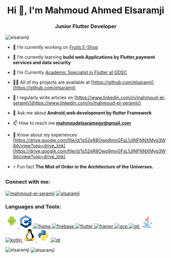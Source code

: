 <h1 align="center">Hi 👋, I'm Mahmoud Ahmed Elsaramji</h1>
<h3 align="center">Junior Flutter Developer</h3>

<p align="left"> <img src="https://komarev.com/ghpvc/?username=elsaramji&label=Profile%20views&color=0e75b6&style=flat" alt="elsaramji" /> </p>

- 🔭 I’m currently working on [Fruits E-Shop](https://github.com/elsaramji/fruits_shop.git)

- 🌱 I’m currently learning **build web Applications by Flutter,payment services and data security**

- 🤝 I’m Currently [Academic Specialist in Flutter at GDSC](https://www.linkedin.com/company/gdgoncampushun/)

- 👨‍💻 All of my projects are available at [https://github.com/elsaramji](https://github.com/elsaramji)

- 📝 I regularly write articles on [https://www.linkedin.com/in/mahmoud-el-seramji/](https://www.linkedin.com/in/mahmoud-el-seramji/)

- 💬 Ask me about **Android,web development by flutter Framework**

- 📫 How to reach me **mahmoudelsaramegy@gmail.com**

- 📄 Know about my experiences [https://drive.google.com/file/d/1s52eR8Owp9myGFsL1JINFNNXMyg3Wibh/view?usp=drive_link](https://drive.google.com/file/d/1s52eR8Owp9myGFsL1JINFNNXMyg3Wibh/view?usp=drive_link)

- ⚡ Fun fact **The Mist of Order in the Architecture of the Universes.**

<h3 align="left">Connect with me:</h3>
<p align="left">
<a href="https://linkedin.com/in/mahmoud-el-seramji" target="blank"><img align="center" src="https://raw.githubusercontent.com/rahuldkjain/github-profile-readme-generator/master/src/images/icons/Social/linked-in-alt.svg" alt="mahmoud-el-seramji" height="30" width="40" /></a>
<a href="https://instagram.com/alsaramji" target="blank"><img align="center" src="https://raw.githubusercontent.com/rahuldkjain/github-profile-readme-generator/master/src/images/icons/Social/instagram.svg" alt="alsaramji" height="30" width="40" /></a>
</p>

<h3 align="left">Languages and Tools:</h3>
<p align="left"> <a href="https://developer.android.com" target="_blank" rel="noreferrer"> <img src="https://raw.githubusercontent.com/devicons/devicon/master/icons/android/android-original-wordmark.svg" alt="android" width="40" height="40"/> </a> <a href="https://www.w3schools.com/cpp/" target="_blank" rel="noreferrer"> <img src="https://raw.githubusercontent.com/devicons/devicon/master/icons/cplusplus/cplusplus-original.svg" alt="cplusplus" width="40" height="40"/> </a> <a href="https://www.figma.com/" target="_blank" rel="noreferrer"> <img src="https://www.vectorlogo.zone/logos/figma/figma-icon.svg" alt="figma" width="40" height="40"/> </a> <a href="https://firebase.google.com/" target="_blank" rel="noreferrer"> <img src="https://www.vectorlogo.zone/logos/firebase/firebase-icon.svg" alt="firebase" width="40" height="40"/> </a> <a href="https://flutter.dev" target="_blank" rel="noreferrer"> <img src="https://www.vectorlogo.zone/logos/flutterio/flutterio-icon.svg" alt="flutter" width="40" height="40"/> </a> <a href="https://www.framer.com/" target="_blank" rel="noreferrer"> <img src="https://www.vectorlogo.zone/logos/framer/framer-icon.svg" alt="framer" width="40" height="40"/> </a> <a href="https://cloud.google.com" target="_blank" rel="noreferrer"> <img src="https://www.vectorlogo.zone/logos/google_cloud/google_cloud-icon.svg" alt="gcp" width="40" height="40"/> </a> <a href="https://git-scm.com/" target="_blank" rel="noreferrer"> <img src="https://www.vectorlogo.zone/logos/git-scm/git-scm-icon.svg" alt="git" width="40" height="40"/> </a> <a href="https://www.java.com" target="_blank" rel="noreferrer"> <img src="https://raw.githubusercontent.com/devicons/devicon/master/icons/java/java-original.svg" alt="java" width="40" height="40"/> </a> <a href="https://kotlinlang.org" target="_blank" rel="noreferrer"> <img src="https://www.vectorlogo.zone/logos/kotlinlang/kotlinlang-icon.svg" alt="kotlin" width="40" height="40"/> </a> <a href="https://www.linux.org/" target="_blank" rel="noreferrer"> <img src="https://raw.githubusercontent.com/devicons/devicon/master/icons/linux/linux-original.svg" alt="linux" width="40" height="40"/> </a> <a href="https://www.python.org" target="_blank" rel="noreferrer"> <img src="https://raw.githubusercontent.com/devicons/devicon/master/icons/python/python-original.svg" alt="python" width="40" height="40"/> </a> <a href="https://www.qt.io/" target="_blank" rel="noreferrer"> <img src="https://upload.wikimedia.org/wikipedia/commons/0/0b/Qt_logo_2016.svg" alt="qt" width="40" height="40"/> </a> </p>

<p><img align="left" src="https://github-readme-stats.vercel.app/api/top-langs?username=elsaramji&show_icons=true&locale=en&layout=compact" alt="elsaramji" /></p>

<p>&nbsp;<img align="center" src="https://github-readme-stats.vercel.app/api?username=elsaramji&show_icons=true&locale=en" alt="elsaramji" /></p>


